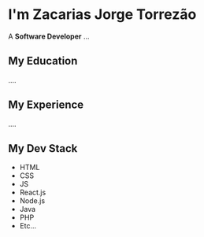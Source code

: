 # I'm Zacarias Jorge Torrezão
A **Software Developer** ...
## My Education
....
## My Experience
....
## My Dev Stack
* HTML
* CSS
* JS
* React.js
* Node.js
* Java
* PHP
* Etc...
